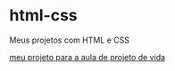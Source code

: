 # html-css
 Meus projetos com HTML e CSS

<a href="https://vivicm101.github.io/html-css/projetos/joana-darc/main/index.html.com
">meu projeto para a aula de projeto de vida</a>
